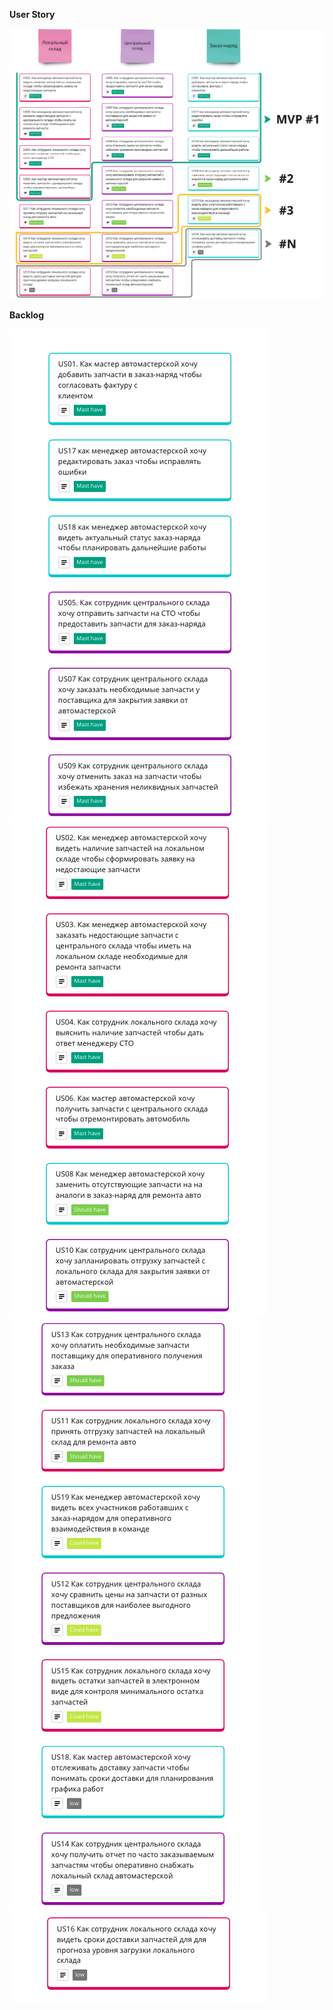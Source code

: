 ﻿**User Story** 

![Image alt](https://github.com/dmatwe/projects/blob/main/OTUS_SA_BASIC/8.%20User%20Story/User%20Story.png)

**Backlog** 

![Image alt](https://github.com/dmatwe/projects/blob/main/OTUS_SA_BASIC/8.%20User%20Story/backlog1.png)
![Image alt](https://github.com/dmatwe/projects/blob/main/OTUS_SA_BASIC/8.%20User%20Story/backlog2.png)
![Image alt](https://github.com/dmatwe/projects/blob/main/OTUS_SA_BASIC/8.%20User%20Story/backlog3.png)
![Image alt](https://github.com/dmatwe/projects/blob/main/OTUS_SA_BASIC/8.%20User%20Story/backlog4.png)


